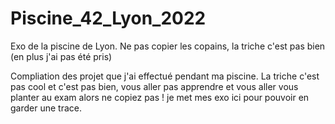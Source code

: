 # Piscine_42_Lyon_2022
Exo de la piscine de Lyon. Ne pas copier les copains, la triche c'est pas bien (en plus j'ai pas été pris)

Compliation des projet que j'ai effectué pendant ma piscine.
La triche c'est pas cool et c'est pas bien, vous aller pas apprendre et vous aller vous planter au exam alors ne copiez pas ! 
je met mes exo ici pour pouvoir en garder une trace.
